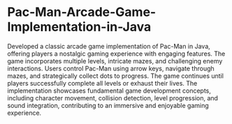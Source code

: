 # Pac-Man-Arcade-Game-Implementation-in-Java
Developed a classic arcade game implementation of Pac-Man in Java, offering players a nostalgic gaming experience with engaging features. The game incorporates multiple levels, intricate mazes, and challenging enemy interactions. Users control Pac-Man using arrow keys, navigate through mazes, and strategically collect dots to progress. The game continues until players successfully complete all levels or exhaust their lives. The implementation showcases fundamental game development concepts, including character movement, collision detection, level progression, and sound integration, contributing to an immersive and enjoyable gaming experience. 

